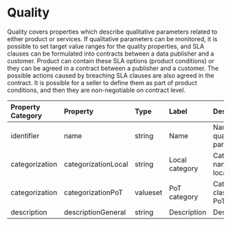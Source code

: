 # Quality

Quality covers properties which describe qualitative parameters related to either product or services. If qualitative parameters can be monitored, it is possible to set target value ranges for the quality properties, and SLA clauses can be formulated into contracts between a data publisher and a customer. Product can contain these SLA options (product conditions) or they can be agreed in a contract between a publisher and a customer. The possible actions caused by breaching SLA clauses are also agreed in the contract. It is possible for a seller to define them as part of product conditions, and then they are non-negotiable on contract level.

| Property Category | Property | Type | Label | Description |
| :--- | :--- | :--- | :--- | :--- |
| identifier | name | string | Name | Name of the quality parameter. |
| categorization | categorizationLocal | string | Local category | Categorisation name given locally. |
| categorization | categorizationPoT | valueset | PoT category | Categorization class name in PoT standard. |
| description | descriptionGeneral | string | Description | Description. |